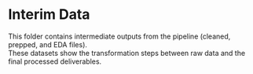 # Interim Data

This folder contains intermediate outputs from the pipeline (cleaned, prepped, and EDA files).  
These datasets show the transformation steps between raw data and the final processed deliverables.  
